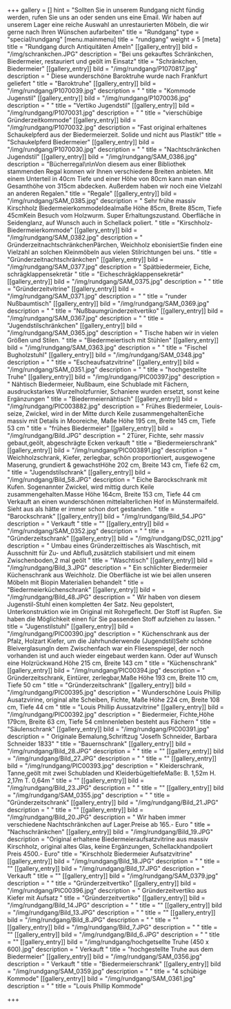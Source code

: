 +++
gallery = []
hint = "Sollten Sie in unserem Rundgang nicht fündig werden, rufen Sie uns an oder senden uns eine Email. Wir haben auf unserem Lager eine reiche Auswahl an unrestaurierten Möbeln, die wir gerne nach Ihren Wünschen aufarbeiten"
title = "Rundgang"
type = "special/rundgang"
[menu.mainmenu]
title = "rundgang"
weight = 5
[meta]
title = "Rundgang durch Antiquitäten Ameln"
[[gallery_entry]]
bild = "/img/schrankchen.JPG"
description = "Bei uns gekauftes Schränkchen, Biedermeier, restauriert und geölt im Einsatz"
title = "Schränkchen, Biedermeier"
[[gallery_entry]]
bild = "/img/rundgang/P1070817.jpg"
description = "  Diese wunderschöne Baroktruhe wurde nach Frankfurt geliefert "
title = "Baroktruhe"
[[gallery_entry]]
bild = "/img/rundgang/P1070039.jpg"
description = "   "
title = "Kommode Jugenstil"
[[gallery_entry]]
bild = "/img/rundgang/P1070036.jpg"
description = "   "
title = "Vertiko Jugendstil"
[[gallery_entry]]
bild = "/img/rundgang/P1070031.jpg"
description = "   "
title = "vierschübige Gründerzeitkommode"
[[gallery_entry]]
bild = "/img/rundgang/P1070032.jpg"
description = "Fast original erhaltenes Schaukelpferd aus der Biedermeierzeit. Solide und nicht aus Plastik!"
title = "Schaukelpferd Biedermeier"
[[gallery_entry]]
bild = "/img/rundgang/P1070030.jpg"
description = "   "
title = "Nachtschränkchen Jugendstil"
[[gallery_entry]]
bild = "/img/rundgang/SAM_0386.jpg"
description = "Bücherregal\n\nVon diesem aus einer Bibliothek stammenden Regal konnen wir Ihnen verschiedene Breiten anbieten. Mit einem Unterteil in 40cm Tiefe und einer Höhe von 80cm kann man eine Gesamthöhe von 315cm abdecken. Außerdem haben wir noch eine Vielzahl an anderen Regalen."
title = "Regale"
[[gallery_entry]]
bild = "/img/rundgang/SAM_0385.jpg"
description = " Sehr frühe massiv Kirschholz BiedermeierkommodeIdealmaße Höhe 85cm, Breite 85cm, Tiefe 45cmKein Besuch vom Holzwurm. Super Erhaltungszustand. Oberfläche in Seidenglanz, auf Wunsch auch in Schellack poliert. "
title = "Kirschholz- Biedermeierkommode"
[[gallery_entry]]
bild = "/img/rundgang/SAM_0382.jpg"
description = "  GründerzeitnachtschränkchenPärchen, Weichholz ebonisiertSie finden eine Vielzahl an solchen Kleinmöbeln aus vielen Stilrichtungen bei uns. "
title = "Gründerzeitnachtschränkchen"
[[gallery_entry]]
bild = "/img/rundgang/SAM_0377.jpg"
description = "  Spätbiedermeier, Eiche, schrägklappensekretär "
title = "Eicheschrägklappensekretär"
[[gallery_entry]]
bild = "/img/rundgang/SAM_0375.jpg"
description = "   "
title = "Gründerzeitvitrine"
[[gallery_entry]]
bild = "/img/rundgang/SAM_0371.jpg"
description = "   "
title = "runder Nußbaumtisch"
[[gallery_entry]]
bild = "/img/rundgang/SAM_0369.jpg"
description = "   "
title = "Nußbaumgründerzeitvertiko"
[[gallery_entry]]
bild = "/img/rundgang/SAM_0367.jpg"
description = "   "
title = "Jugendstilschränkchen"
[[gallery_entry]]
bild = "/img/rundgang/SAM_0365.jpg"
description = "   Tische haben wir in vielen Größen und Stilen.  "
title = "Biedermeiertisch mit Stühlen"
[[gallery_entry]]
bild = "/img/rundgang/SAM_0363.jpg"
description = "   "
title = "Fischel Bugholzstuhl"
[[gallery_entry]]
bild = "/img/rundgang/SAM_0348.jpg"
description = "   "
title = "Escheaufsatzvitrine"
[[gallery_entry]]
bild = "/img/rundgang/SAM_0351.jpg"
description = "   "
title = "hochgestellte Truhe"
[[gallery_entry]]
bild = "/img/rundgang/PIC00397.jpg"
description = "  Nähtisch Biedermeier, Nußbaum, eine Schublade mit Fächern, ausdruckstarkes Wurzelholzfurnier, Schaniere wurden ersetzt, sonst keine Ergänzungen "
title = "Biedermeiernähtisch"
[[gallery_entry]]
bild = "/img/rundgang/PIC003882.jpg"
description = "  Frühes Biedermeier, Louis-seize, Zwickel, wird in der Mitte durch Keile zusammengehaltenEiche massiv mit Details in Mooreiche, Maße Höhe 195 cm, Breite 145 cm, Tiefe 53 cm "
title = "frühes Biedermeier"
[[gallery_entry]]
bild = "/img/rundgang/Bild.JPG"
description = " 2Türer, Fichte, sehr massiv gebaut,geölt, abgeschrägte Ecken verkauft  "
title = "Biedermeierschrank"
[[gallery_entry]]
bild = "/img/rundgang/PIC003891.jpg"
description = " Weichholzschrank, Kiefer, zerlegbar, schön proportioniert, ausgewogene Maserung, grundiert &amp; gewachstHöhe 202 cm, Breite 143 cm, Tiefe 62 cm, "
title = "Jugendstilschrank"
[[gallery_entry]]
bild = "/img/rundgang/Bild_58.JPG"
description = " Eiche Barockschrank mit Kufen. Sogenannter Zwickel, wird mittig durch Keile zusammengehalten.Masse Höhe 164cm, Breite 153 cm, Tiefe 44 cm Verkauft an einen wunderschönen mittelalterlichen Hof in Münstermaifeld. Sieht aus als hätte er immer schon dort gestanden.  "
title = "Barockschrank"
[[gallery_entry]]
bild = "/img/rundgang/Bild_54.JPG"
description = " Verkauft "
title = ""
[[gallery_entry]]
bild = "/img/rundgang/SAM_0352.jpg"
description = "   "
title = "Gründerzeitschrank"
[[gallery_entry]]
bild = "/img/rundgang/DSC_0211.jpg"
description = " Umbau eines Gründerzeittisches als Waschtisch, mit Ausschnitt für Zu- und Abfluß,zusätzlich stabilisiert und mit einem Zwischenboden,2 mal geölt "
title = "Waschtisch"
[[gallery_entry]]
bild = "/img/rundgang/Bild_3.JPG"
description = " Ein schlichter Biedermeier Küchenschrank aus Weichholz. Die Oberfläche ist wie bei allen unseren Möbeln mit Biopin Materialien behandelt "
title = "Biedermeierküchenschrank"
[[gallery_entry]]
bild = "/img/rundgang/Bild_48.JPG"
description = " Wir haben von diesem Jugenstil-Stuhl einen kompletten 4er Satz. Neu gepolstert, Unterkonstruktion wie im Original mit Rohrgeflecht. Der Stoff ist Rupfen. Sie haben die Möglichkeit einen für Sie passenden Stoff aufziehen zu lassen. "
title = "Jugenstilstuhl"
[[gallery_entry]]
bild = "/img/rundgang/PIC00390.jpg"
description = " Küchenschrank aus der Pfalz, Holzart Kiefer, um die Jahrhunderwende (Jugendstil)Sehr schöne BleiverglasungIn dem Zwischenfach war ein Fliesenspiegel, der noch vorhanden ist und auch wieder eingebaut werden kann. Oder auf Wunsch eine Holzrückwand.Höhe 215 cm, Breite 143 cm "
title = "Küchenschrank"
[[gallery_entry]]
bild = "/img/rundgang/PIC00394.jpg"
description = "  Gründerzeitschrank, Eintürer, zerlegbar,Maße Höhe 193 cm, Breite 110 cm, Tiefe 50 cm "
title = "Gründerzeitschrank"
[[gallery_entry]]
bild = "/img/rundgang/PIC00395.jpg"
description = "  Wunderschöne Louis Phillip Ausatzvirine, original alte Scheiben, Fichte, Maße Höhe 224 cm, Breite 108 cm, Tiefe 44 cm "
title = "Louis Phillip Aussatzvitrine"
[[gallery_entry]]
bild = "/img/rundgang/PIC00392.jpg"
description = "   Biedermeier, Fichte,Höhe 179cm, Breite 63 cm, Tiefe 54 cmInnenleben besteht aus Fächern "
title = "Säulenschrank"
[[gallery_entry]]
bild = "/img/rundgang/PIC00391.jpg"
description = "  Originale Bemalung,Schriftzug \"Josefh Schneider, Barbara Schneider 1833\" "
title = "Bauernschrank"
[[gallery_entry]]
bild = "/img/rundgang/Bild_28.JPG"
description = " "
title = ""
[[gallery_entry]]
bild = "/img/rundgang/Bild_27.JPG"
description = " "
title = ""
[[gallery_entry]]
bild = "/img/rundgang/PIC00393.jpg"
description = " Kleiderschrank, Tanne,geölt  mit zwei Schubladen und KleiderbügeltiefeMaße: B. 1,52m           H. 2,17m          T. 0,64m "
title = ""
[[gallery_entry]]
bild = "/img/rundgang/Bild_23.JPG"
description = " "
title = ""
[[gallery_entry]]
bild = "/img/rundgang/SAM_0355.jpg"
description = "   "
title = "Gründerzeitschrank"
[[gallery_entry]]
bild = "/img/rundgang/Bild_21.JPG"
description = " "
title = ""
[[gallery_entry]]
bild = "/img/rundgang/Bild_20.JPG"
description = " Wir haben immer verschiedene Nachtschränkchen auf Lager.Preise ab 165.- Euro "
title = "Nachschränkchen"
[[gallery_entry]]
bild = "/img/rundgang/Bild_19.JPG"
description = "Original erhaltene Biedermeieraufsatzvitrine aus massiv Kirschholz, original altes Glas, keine Ergänzungen, Schellackhandpoliert Preis 4500.- Euro"
title = "Kirschholz Biedermeier Aufsatzvitrine"
[[gallery_entry]]
bild = "/img/rundgang/Bild_18.JPG"
description = " "
title = ""
[[gallery_entry]]
bild = "/img/rundgang/Bild_17.JPG"
description = " Verkauft "
title = ""
[[gallery_entry]]
bild = "/img/rundgang/SAM_0379.jpg"
description = "   "
title = "Gründerzeitvertiko"
[[gallery_entry]]
bild = "/img/rundgang/PIC00396.jpg"
description = "  Gründerzeitvertiko aus Kiefer mit Aufsatz "
title = "Gründerzeitvertiko"
[[gallery_entry]]
bild = "/img/rundgang/Bild_14.JPG"
description = " "
title = ""
[[gallery_entry]]
bild = "/img/rundgang/Bild_13.JPG"
description = " "
title = ""
[[gallery_entry]]
bild = "/img/rundgang/Bild_8.JPG"
description = " "
title = ""
[[gallery_entry]]
bild = "/img/rundgang/Bild_7.JPG"
description = " "
title = ""
[[gallery_entry]]
bild = "/img/rundgang/Bild_6.JPG"
description = " "
title = ""
[[gallery_entry]]
bild = "/img/rundgang/hochgetsellte Truhe (450 x 600).jpg"
description = " Verkauft "
title = "hochgestellte Truhe aus dem Biedermeier"
[[gallery_entry]]
bild = "/img/rundgang/SAM_0356.jpg"
description = "  Verkauft "
title = "Biedermeierschrank"
[[gallery_entry]]
bild = "/img/rundgang/SAM_0359.jpg"
description = "   "
title = "4 schübige Kommode"
[[gallery_entry]]
bild = "/img/rundgang/SAM_0361.jpg"
description = "   "
title = "Louis Phillip Kommode"

+++

